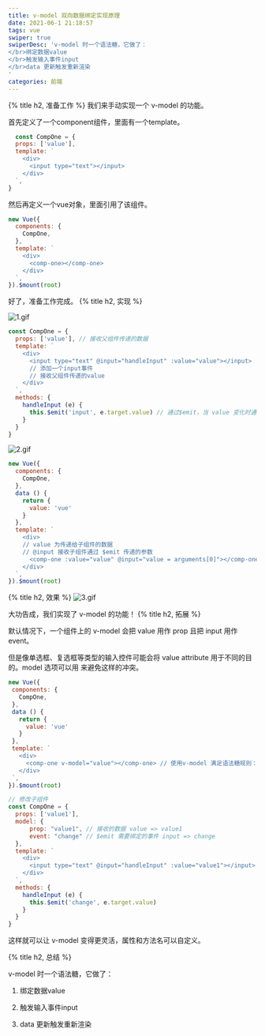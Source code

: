 ```yaml
---
title: v-model 双向数据绑定实现原理
date: 2021-06-1 21:18:57
tags: vue
swiper: true
swiperDesc: 'v-model 时一个语法糖，它做了：
</br>绑定数据value
</br>触发输入事件input
</br>data 更新触发重新渲染
'
categories: 前端
---
```

{% title h2, 准备工作 %}
我们来手动实现一个 v-model 的功能。


首先定义了一个component组件，里面有一个template。

```js
  const CompOne = {
  props: ['value'],
  template: `
    <div>
      <input type="text"></input>
    </div>
  `,
}
```
然后再定义一个vue对象，里面引用了该组件。

```js
new Vue({
  components: {
    CompOne,
  },
  template: `
    <div>
      <comp-one></comp-one>
    </div> 
  `,
}).$mount(root)
```
好了，准备工作完成。
{% title h2, 实现 %}



![1.gif](https://p9-juejin.byteimg.com/tos-cn-i-k3u1fbpfcp/0cc2c223924940259fa124c63a96c3e4~tplv-k3u1fbpfcp-watermark.image)

```js
const CompOne = {
  props: ['value'], // 接收父组件传递的数据
  template: `
    <div>
      <input type="text" @input="handleInput" :value="value"></input> 
      // 添加一个input事件
      // 接收父组件传递的value
    </div>
  `,
  methods: {
    handleInput (e) {
      this.$emit('input', e.target.value) // 通过$emit，当 value 变化时通知父组件
    }
  }
}
```

![2.gif](https://p3-juejin.byteimg.com/tos-cn-i-k3u1fbpfcp/af3420cbfa4e4a818b203157ce8e3d7a~tplv-k3u1fbpfcp-watermark.image)

```js
new Vue({
  components: {
    CompOne,
  },
  data () {
    return {
      value: 'vue' 
    }
  },
  template: `
    <div>
    // value 为传递给子组件的数据
    // @input 接收子组件通过 $emit 传递的参数
      <comp-one :value="value" @input="value = arguments[0]"></comp-one> 
    </div> 
  `,
}).$mount(root)
```

{% title h2, 效果 %}
![3.gif](https://p6-juejin.byteimg.com/tos-cn-i-k3u1fbpfcp/f1428aadc50644b9ad1629983bea1780~tplv-k3u1fbpfcp-watermark.image)

大功告成，我们实现了 v-model 的功能！
{% title h2, 拓展 %}


 默认情况下，一个组件上的 v-model 会把 value 用作 prop 且把 input 用作 event。

 但是像单选框、复选框等类型的输入控件可能会将 value attribute 用于不同的目的。model 选项可以用
 来避免这样的冲突。
 ```js
new Vue({
  components: {
    CompOne,
  },
  data () {
    return {
      value: 'vue'
    }
  },
  template: `
    <div>
      <comp-one v-model="value"></comp-one> // 使用v-model 满足语法糖规则：属性必须为value，方法名必须为：input
    </div> 
  `,
}).$mount(root)
 ```
```js
// 修改子组件 
const CompOne = {
  props: ['value1'],
  model: {
      prop: "value1", // 接收的数据 value => value1
      event: "change" // $emit 需要绑定的事件 input => change
  },
  template: `
    <div>
      <input type="text" @input="handleInput" :value="value1"></input>
    </div>
  `,
  methods: {
    handleInput (e) {
      this.$emit('change', e.target.value)
    }
  }
}

```
这样就可以让 v-model 变得更灵活，属性和方法名可以自定义。

{% title h2, 总结 %}

v-model 时一个语法糖，它做了：

1. 绑定数据value

2. 触发输入事件input

3. data 更新触发重新渲染
